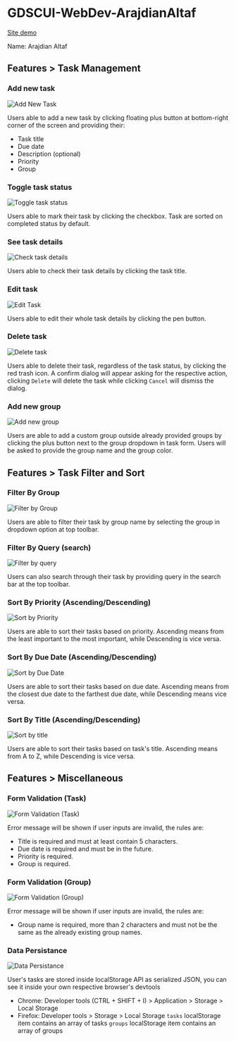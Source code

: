 # GDSCUI-WebDev-ArajdianAltaf
[Site demo](https://duckofthebooboo.github.io/GDSCUI-WebDev-ArajdianAltaf/)

Name: Arajdian Altaf

## Features > Task Management

### Add new task
![Add New Task](https://media.giphy.com/media/v1.Y2lkPTc5MGI3NjExYjEzYWFwam1na25xZHc3NHJ0b2wwb2d4YXM4dWd6cGE4NWt6a3c1dSZlcD12MV9pbnRlcm5hbF9naWZfYnlfaWQmY3Q9Zw/AztvwjOaIaC3D9E7Kq/giphy.gif)

Users able to add a new task by clicking floating plus button at bottom-right corner of the screen and providing their:
- Task title
- Due date
- Description (optional)
- Priority
- Group

### Toggle task status

![Toggle task status](https://media.giphy.com/media/v1.Y2lkPTc5MGI3NjExM280NzlxZm43Y3ZvdnM4bDVseXRnamZhZm1wZHZxZXlhcG5hN3k0YyZlcD12MV9pbnRlcm5hbF9naWZfYnlfaWQmY3Q9Zw/TEKqyfsqWTdJH1R6qL/giphy.gif)

Users able to mark their task by clicking the checkbox.
Task are sorted on completed status by default.

### See task details

![Check task details](https://media.giphy.com/media/v1.Y2lkPTc5MGI3NjExcHYxa3E3eGpzcWk1ZnRiOWthbGxmdXZpcmV6eTdiZjdoa2wweXhsciZlcD12MV9pbnRlcm5hbF9naWZfYnlfaWQmY3Q9Zw/y0cHJAIqWXvSt8EJT1/giphy.gif)

Users able to check their task details by clicking the task title.

### Edit task

![Edit Task](https://media.giphy.com/media/v1.Y2lkPTc5MGI3NjExdTAxbzlvc3Zpb3I1aWJnZ3BqMzF3MjNqdml1Z2U0NWcxb2l1djh4ciZlcD12MV9pbnRlcm5hbF9naWZfYnlfaWQmY3Q9Zw/bSR1YNPNQvaGuBSGGO/giphy.gif)

Users able to edit their whole task details by clicking the pen button.

### Delete task

![Delete task](https://media.giphy.com/media/v1.Y2lkPTc5MGI3NjExMHN6Z3hlcXJ5YWdqMGJpdXVrNHBqczV6djM2NnMzZ3Y2aWx3d3R5aiZlcD12MV9pbnRlcm5hbF9naWZfYnlfaWQmY3Q9Zw/R9xd709m8crs1JhpvG/giphy.gif)

Users able to delete their task, regardless of the task status, by clicking the red trash icon. A confirm dialog will appear asking for the respective action, clicking ```Delete``` will delete the task while clicking ```Cancel``` will dismiss the dialog.

### Add new group

![Add new group](https://media.giphy.com/media/v1.Y2lkPTc5MGI3NjExcHhxeGx5bnd6bWF4Z242dzE3ZjB1MWY0dnQ5ZHU1ODRjcW5ocmt0MiZlcD12MV9pbnRlcm5hbF9naWZfYnlfaWQmY3Q9Zw/H0MQSmJDavMzulO9lj/giphy.gif)

Users are able to add a custom group outside already provided groups by clicking the plus button next to the group dropdown in task form. Users will be asked to provide the group name and the group color.

## Features > Task Filter and Sort
### Filter By Group

![Filter by Group](https://media.giphy.com/media/v1.Y2lkPTc5MGI3NjExbTA4d2szb3g4bm4xdmFrcDcwOTRhbzg3c2JmZ2R1bHhqbjFmNmlnMSZlcD12MV9pbnRlcm5hbF9naWZfYnlfaWQmY3Q9Zw/ggOm08cMZa5WJ5mJlY/giphy.gif)

Users are able to filter their task by group name by selecting the group in dropdown option at top toolbar.

### Filter By Query (search)

![Filter by query](https://media.giphy.com/media/v1.Y2lkPTc5MGI3NjExanQ0MXY5ZHptbmRocDRmZ3N1ZW1zemhyaDM3ZGc3c2o4N2pqazVtayZlcD12MV9pbnRlcm5hbF9naWZfYnlfaWQmY3Q9Zw/0ddO3KNzp7lnPLrpCv/giphy.gif)

Users can also search through their task by providing query in the search bar at the top toolbar.

### Sort By Priority (Ascending/Descending)

![Sort by Priority](https://media.giphy.com/media/v1.Y2lkPTc5MGI3NjExNW5mMXRqcG44azlicm1hZ3RyNW1meGhhczV4YzA2bHh5MTBlaWRtbCZlcD12MV9pbnRlcm5hbF9naWZfYnlfaWQmY3Q9Zw/LVZtJwrm6nihoPN6Kt/giphy.gif)

Users are able to sort their tasks based on priority. Ascending means from the least important to the most important, while Descending is vice versa.

### Sort By Due Date (Ascending/Descending)

![Sort by Due Date](https://media.giphy.com/media/v1.Y2lkPTc5MGI3NjExNjkyOHA0eTVob3E1OHV4dnRkbW80NmZjc2tvd3h6M2ppaWw4M21iNyZlcD12MV9pbnRlcm5hbF9naWZfYnlfaWQmY3Q9Zw/zsZZTX1xcQwVWdegyv/giphy.gif)

Users are able to sort their tasks based on due date. Ascending means from the closest due date to the farthest due date, while Descending means vice versa.

### Sort By Title (Ascending/Descending)

![Sort by title](https://media.giphy.com/media/v1.Y2lkPTc5MGI3NjExdnIwdmw3NWszcmwyOHBqZnRva3RkMTJhYjVpNHZ2MWs0OWxuNnBnNyZlcD12MV9pbnRlcm5hbF9naWZfYnlfaWQmY3Q9Zw/GfAvaOqx0l1U7WNtrT/giphy.gif)

Users are able to sort their tasks based on task's title. Ascending means from A to Z, while Descending is vice versa.

## Features > Miscellaneous
### Form Validation (Task)

![Form Validation (Task)](https://media.giphy.com/media/v1.Y2lkPTc5MGI3NjExc3hvd3I2Zzlpdjk1d3owNnc1MjU0cHF0YnBsYnp6OTR5NHNlYTU0MCZlcD12MV9pbnRlcm5hbF9naWZfYnlfaWQmY3Q9Zw/5hDKQKO26MQVsTec4a/giphy.gif)

Error message will be shown if user inputs are invalid, the rules are:
- Title is required and must at least contain 5 characters.
- Due date is required and must be in the future.
- Priority is required.
- Group is required.

### Form Validation (Group)

![Form Validation (Group)](https://media.giphy.com/media/v1.Y2lkPTc5MGI3NjExcDl1ZjlibHJ2anpoYmRyaDZpdWM3YXkwbjV1N3dzZjNsdTExMHRhayZlcD12MV9pbnRlcm5hbF9naWZfYnlfaWQmY3Q9Zw/WkLDf6ddanylKvkqpA/giphy.gif)

Error message will be shown if user inputs are invalid, the rules are:
- Group name is required, more than 2 characters and must not be the same as the already existing group names.

### Data Persistance

![Data Persistance](https://media.giphy.com/media/v1.Y2lkPTc5MGI3NjExNmtqNTlqMnd4bThxN2txamlxOXo3bTl1bXFjMGEwaDh2N2UzcmVwaCZlcD12MV9pbnRlcm5hbF9naWZfYnlfaWQmY3Q9Zw/gYZOK0qA71xZAO3UGm/giphy.gif)

User's tasks are stored inside localStorage API as serialized JSON, you can see it inside your own respective browser's devtools
- Chrome: Developer tools (CTRL + SHIFT + I) > Application > Storage > Local Storage
- Firefox: Developer tools > Storage > Local Storage
```tasks``` localStorage item contains an array of tasks
```groups``` localStorage item contains an array of groups

